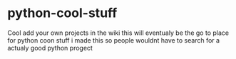 # python-cool-stuff
Cool
add your own projects in the wiki 
this will eventualy be the go to place for python coon stuff 
i made this so people wouldnt have to search for a actualy good python progect

